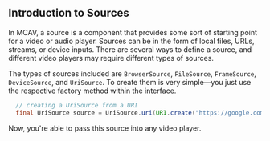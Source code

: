 ## Introduction to Sources
In MCAV, a source is a component that provides some sort of starting point for a video or audio player. Sources can be
in the form of local files, URLs, streams, or device inputs. There are several ways to define a source, and different
video players may require different types of sources.

The types of sources included are `BrowserSource`, `FileSource`, `FrameSource`, `DeviceSource`, and `UriSource`. To 
create them is very simple—you just use the respective factory method within the interface.

```java
  // creating a UriSource from a URI
  final UriSource source = UriSource.uri(URI.create("https://google.com"));
```

Now, you're able to pass this source into any video player.
